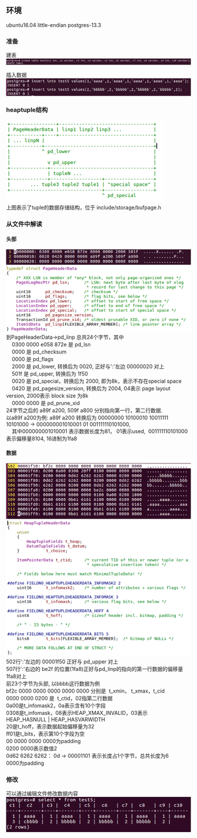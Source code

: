 ## 环境  
ubuntu16.04 little-endian
postgres-13.3

### 准备  
建表  
![image.png](https://github.com/hanguanmiao/study/blob/main/postgres/storage_structure_of_heaptuple/postgres-13.3/pictures/761dd704_10017097.png)

插入数据  
![image.png](https://github.com/hanguanmiao/study/blob/main/postgres/storage_structure_of_heaptuple/postgres-13.3/pictures/9b5e815a_10017097.png)

### heaptuple结构  
![image.png](https://github.com/hanguanmiao/study/blob/main/postgres/storage_structure_of_heaptuple/postgres-13.3/pictures/Screenshot%20from%202023-02-03%2018-08-11.png)  
上图表示了tuple的数据存储结构，位于 include/storage/bufpage.h

### 从文件中解读  
#### 头部  
![image.png](https://github.com/hanguanmiao/study/blob/main/postgres/storage_structure_of_heaptuple/postgres-13.3/pictures/538a34f3_10017097.png)
![image.png](https://github.com/hanguanmiao/study/blob/main/postgres/storage_structure_of_heaptuple/postgres-13.3/pictures/b81d961f_10017097.png)  
到PageHeaderData->pd_linp 总共24个字节，其中  
&nbsp;&nbsp;&nbsp;&nbsp;0300 0000 e058 872e 是 pd_lsn  
&nbsp;&nbsp;&nbsp;&nbsp;0000 是 pd_checksum  
&nbsp;&nbsp;&nbsp;&nbsp;0000 是 pd_flags  
&nbsp;&nbsp;&nbsp;&nbsp;2000 是 pd_lower, 转换后为 0020, 正好与':'左边 00000020 对上  
&nbsp;&nbsp;&nbsp;&nbsp;501f 是 pd_upper, 转换后为 1f50  
&nbsp;&nbsp;&nbsp;&nbsp;0020 是 pd_special，转换后为 2000, 即为8k，表示不存在special space  
&nbsp;&nbsp;&nbsp;&nbsp;0420 是 pd_pagesize_version, 转换后为 2004, 04表示 page layout version, 2000表示 block size 为8k  
&nbsp;&nbsp;&nbsp;&nbsp;0000 0000 是 pd_prune_xid  
24字节之后的 a89f a200, 509f a800 分别指向第一行，第二行数据.  
以a89f a200为例: a89f a200 转换后为 00000000 10100010 10011111 10101000 -> 000000001010001 01 001111110101000,  
&nbsp;&nbsp;&nbsp;&nbsp;其中000000001010001 表示数据长度为81， 01表示used,  001111110101000表示偏移量8104, 16进制为1fa8

#### 数据  
![image.png](https://github.com/hanguanmiao/study/blob/main/postgres/storage_structure_of_heaptuple/postgres-13.3/pictures/26dd9ecc_10017097.png)
![image.png](https://github.com/hanguanmiao/study/blob/main/postgres/storage_structure_of_heaptuple/postgres-13.3/pictures/1c601743_10017097.png)  
502行':'左边的 00001f50 正好与 pd_upper 对上  
507行':'右边的 be2f 的位置(1fa8)正好与pd_linp的指向的第一行数据的偏移量1fa8对上  
前23个字节为头部, 以bbbb这行数据为例  
bf2c 0000 0000 0000 0000 0000 分别是  t_xmin， t_xmax，t_cid  
0000 0000 0200 是  t_ctid，02指第二行数据  
0a00是t_infomask2，0a表示含有10个字段  
0308是t_infomask，08表示HEAP_XMAX_INVALID，03表示 HEAP_HASNULL | HEAP_HASVARWIDTH  
20是t_hoff，表示数据起始偏移量为32  
ff01是t_bits，表示第10个字段为空  
00 0000 0000 0000为padding  
0200 0000表示数值2  
0d62 6262 6262： 0d -> 00001101 表示长度占1个字节，总共长度为6  
0000为padding  

### 修改  
可以通过编辑文件修改数据内容  
![image.png](https://github.com/hanguanmiao/study/blob/main/postgres/storage_structure_of_heaptuple/postgres-13.3/pictures/357cbe2d_10017097.png)

